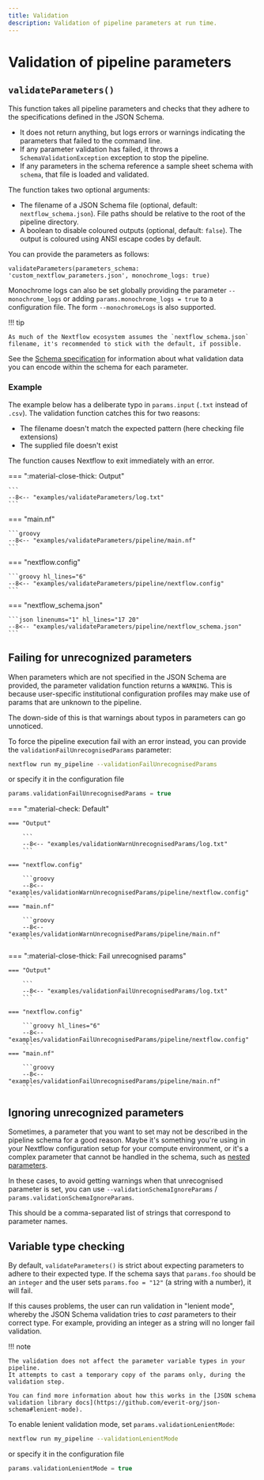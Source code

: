 ```yaml
---
title: Validation
description: Validation of pipeline parameters at run time.
---
```


# Validation of pipeline parameters

## `validateParameters()`

This function takes all pipeline parameters and checks that they adhere to the specifications defined in the JSON Schema.

- It does not return anything, but logs errors or warnings indicating the parameters that failed to the command line.
- If any parameter validation has failed, it throws a `SchemaValidationException` exception to stop the pipeline.
- If any parameters in the schema reference a sample sheet schema with `schema`, that file is loaded and validated.

The function takes two optional arguments:

- The filename of a JSON Schema file (optional, default: `nextflow_schema.json`). File paths should be relative to the root of the pipeline directory.
- A boolean to disable coloured outputs (optional, default: `false`). The output is coloured using ANSI escape codes by default.

You can provide the parameters as follows:

```nextflow
validateParameters(parameters_schema: 'custom_nextflow_parameters.json', monochrome_logs: true)
```

Monochrome logs can also be set globally providing the parameter `--monochrome_logs` or adding `params.monochrome_logs = true` to a configuration file. The form `--monochromeLogs` is also supported.

!!! tip

    As much of the Nextflow ecosystem assumes the `nextflow_schema.json` filename, it's recommended to stick with the default, if possible.

See the [Schema specification](../nextflow_schema/nextflow_schema_specification.md) for information about what validation data you can encode within the schema for each parameter.

### Example

The example below has a deliberate typo in `params.input` (`.txt` instead of `.csv`).
The validation function catches this for two reasons:

- The filename doesn't match the expected pattern (here checking file extensions)
- The supplied file doesn't exist

The function causes Nextflow to exit immediately with an error.

=== ":material-close-thick: Output"

    ```
    --8<-- "examples/validateParameters/log.txt"
    ```

=== "main.nf"

    ```groovy
    --8<-- "examples/validateParameters/pipeline/main.nf"
    ```

=== "nextflow.config"

    ```groovy hl_lines="6"
    --8<-- "examples/validateParameters/pipeline/nextflow.config"
    ```

=== "nextflow_schema.json"

    ```json linenums="1" hl_lines="17 20"
    --8<-- "examples/validateParameters/pipeline/nextflow_schema.json"
    ```

## Failing for unrecognized parameters

When parameters which are not specified in the JSON Schema are provided, the parameter validation function returns a `WARNING`.
This is because user-specific institutional configuration profiles may make use of params that are unknown to the pipeline.

The down-side of this is that warnings about typos in parameters can go unnoticed.

To force the pipeline execution fail with an error instead, you can provide the `validationFailUnrecognisedParams` parameter:

```bash
nextflow run my_pipeline --validationFailUnrecognisedParams
```

or specify it in the configuration file

```groovy
params.validationFailUnrecognisedParams = true
```

=== ":material-check: Default"

    === "Output"

        ```
        --8<-- "examples/validationWarnUnrecognisedParams/log.txt"
        ```

    === "nextflow.config"

        ```groovy
        --8<-- "examples/validationWarnUnrecognisedParams/pipeline/nextflow.config"
        ```
    === "main.nf"

        ```groovy
        --8<-- "examples/validationWarnUnrecognisedParams/pipeline/main.nf"
        ```

=== ":material-close-thick: Fail unrecognised params"

    === "Output"

        ```
        --8<-- "examples/validationFailUnrecognisedParams/log.txt"
        ```

    === "nextflow.config"

        ```groovy hl_lines="6"
        --8<-- "examples/validationFailUnrecognisedParams/pipeline/nextflow.config"
        ```
    === "main.nf"

        ```groovy
        --8<-- "examples/validationFailUnrecognisedParams/pipeline/main.nf"
        ```

## Ignoring unrecognized parameters

Sometimes, a parameter that you want to set may not be described in the pipeline schema for a good reason.
Maybe it's something you're using in your Nextflow configuration setup for your compute environment,
or it's a complex parameter that cannot be handled in the schema, such as [nested parameters](../nextflow_schema/nextflow_schema_specification.md#nested-parameters).

In these cases, to avoid getting warnings when that unrecognised parameter is set,
you can use `--validationSchemaIgnoreParams` / `params.validationSchemaIgnoreParams`.

This should be a comma-separated list of strings that correspond to parameter names.

## Variable type checking

By default, `validateParameters()` is strict about expecting parameters to adhere to their expected type.
If the schema says that `params.foo` should be an `integer` and the user sets `params.foo = "12"` (a string with a number), it will fail.

If this causes problems, the user can run validation in "lenient mode", whereby the JSON Schema validation tries to _cast_ parameters to their correct type.
For example, providing an integer as a string will no longer fail validation.

!!! note

    The validation does not affect the parameter variable types in your pipeline.
    It attempts to cast a temporary copy of the params only, during the validation step.

    You can find more information about how this works in the [JSON schema validation library docs](https://github.com/everit-org/json-schema#lenient-mode).

To enable lenient validation mode, set `params.validationLenientMode`:

```bash
nextflow run my_pipeline --validationLenientMode
```

or specify it in the configuration file

```groovy
params.validationLenientMode = true
```

